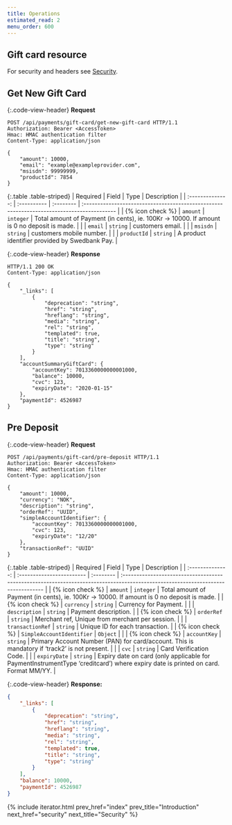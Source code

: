 ```yaml
---
title: Operations
estimated_read: 2
menu_order: 600
---
```


## Gift card resource

For security and headers see [Security][security].

## Get New Gift Card

{:.code-view-header}
**Request**

```http
POST /api/payments/gift-card/get-new-gift-card HTTP/1.1
Authorization: Bearer <AccessToken>
Hmac: HMAC authentication filter
Content-Type: application/json

{
    "amount": 10000,
    "email": "example@exampleprovider.com",
    "msisdn": 99999999,
    "productId": 7854
}
```

{:.table .table-striped}
|     Required     | Field       | Type      | Description                                                                                |
| :--------------: | :---------- | :-------- | :----------------------------------------------------------------------------------------- |
| {% icon check %} | `amount`    | `integer` | Total amount of Payment (in cents), ie. 100Kr -> 10000. If amount is 0 no deposit is made. |
|                  | `email`     | `string`  | customers email.                                                                           |
|                  | `msisdn`    | `string`  | customers mobile number.                                                                   |
|                  | `productId` | `string`  | A product identifier provided by Swedbank Pay.                                        |

{:.code-view-header}
**Response**

```http
HTTP/1.1 200 OK
Content-Type: application/json

{
    "_links": [
        {
            "deprecation": "string",
            "href": "string",
            "hreflang": "string",
            "media": "string",
            "rel": "string",
            "templated": true,
            "title": "string",
            "type": "string"
        }
    ],
    "accountSummaryGiftCard": {
        "accountKey": 7013360000000001000,
        "balance": 10000,
        "cvc": 123,
        "expiryDate": "2020-01-15"
    },
    "paymentId": 4526987
}
```

## Pre Deposit

{:.code-view-header}
**Request**

```http
POST /api/payments/gift-card/pre-deposit HTTP/1.1
Authorization: Bearer <AccessToken>
Hmac: HMAC authentication filter
Content-Type: application/json

{
    "amount": 10000,
    "currency": "NOK",
    "description": "string",
    "orderRef": "UUID",
    "simpleAccountIdentifier": {
        "accountKey": 7013360000000001000,
        "cvc": 123,
        "expiryDate": "12/20"
    },
    "transactionRef": "UUID"
}
```

{:.table .table-striped}
|     Required     | Field                     | Type      | Description                                                                                                                      |
| :--------------: | :------------------------ | :-------- | :------------------------------------------------------------------------------------------------------------------------------- |
| {% icon check %} | `amount`                  | `integer` | Total amount of Payment (in cents), ie. 100Kr -> 10000. If amount is 0 no deposit is made.                                       |
| {% icon check %} | `currency`                | `string`  | Currency for Payment.                                                                                                            |
|                  | `description`             | `string`  | Payment description.                                                                                                             |
| {% icon check %} | `orderRef`                | `string`  | Merchant ref, Unique from merchant per session.                                                                                  |
|                  | `transactionRef`          | `string`  | Unique ID for each transaction.                                                                                                  |
| {% icon check %} | `SimpleAccountIdentifier` | `Object`  |                                                                                                                                  |
| {% icon check %} | `accountKey`              | `string`  | Primary Account Number (PAN) for card/account. This is mandatory if ‘track2’ is not present.                                     |
|                  | `cvc`                     | `string`  | Card Verification Code.                                                                                                          |
|                  | `expiryDate`              | `string`  | Expiry date on card (only applicable for PaymentInstrumentType ‘creditcard’) where expiry date is printed on card. Format MM/YY. |

{:.code-view-header}
**Response:**

```json
{
    "_links": [
        {
            "deprecation": "string",
            "href": "string",
            "hreflang": "string",
            "media": "string",
            "rel": "string",
            "templated": true,
            "title": "string",
            "type": "string"
        }
    ],
    "balance": 10000,
    "paymentId": 4526987
}
```

{% include iterator.html prev_href="index"
                         prev_title="Introduction"
                         next_href="security"
                         next_title="Security" %}

[auth]: /gift-cards/other-features#authentication
[balance]: /gift-cards/other-features#balance
[deposit]: /gift-cards/other-features#deposit
[purchase]: /gift-cards/features/core/purchase
[security]: /gift-cards/security
